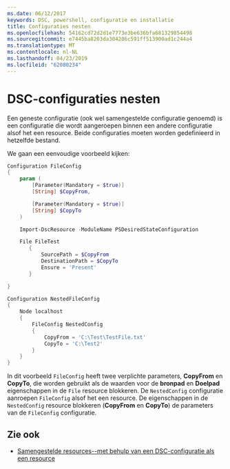 ```yaml
---
ms.date: 06/12/2017
keywords: DSC, powershell, configuratie en installatie
title: Configuraties nesten
ms.openlocfilehash: 54162cd72d2d1e7773e3be636bfa681329854498
ms.sourcegitcommit: e7445ba8203da304286c591ff513900ad1c244a4
ms.translationtype: MT
ms.contentlocale: nl-NL
ms.lasthandoff: 04/23/2019
ms.locfileid: "62080234"
---
```

# <a name="nesting-dsc-configurations"></a>DSC-configuraties nesten

Een geneste configuratie (ook wel samengestelde configuratie genoemd) is een configuratie die wordt aangeroepen binnen een andere configuratie alsof het een resource.
Beide configuraties moeten worden gedefinieerd in hetzelfde bestand.

We gaan een eenvoudige voorbeeld kijken:

```powershell
Configuration FileConfig
{
    param (
        [Parameter(Mandatory = $true)]
        [String] $CopyFrom,

        [Parameter(Mandatory = $true)]
        [String] $CopyTo
    )

    Import-DscResource -ModuleName PSDesiredStateConfiguration

    File FileTest
       {
           SourcePath = $CopyFrom
           DestinationPath = $CopyTo
           Ensure = 'Present'
       }

}

Configuration NestedFileConfig
{
    Node localhost
    {
        FileConfig NestedConfig
        {
            CopyFrom = 'C:\Test\TestFile.txt'
            CopyTo = 'C:\Test2'
        }
    }
}
```

In dit voorbeeld `FileConfig` heeft twee verplichte parameters, **CopyFrom** en **CopyTo**, die worden gebruikt als de waarden voor de **bronpad** en  **Doelpad** eigenschappen in de `File` resource blokkeren.
De `NestedConfig` configuratie aanroepen `FileConfig` alsof het een resource.
De eigenschappen in de `NestedConfig` resource blokkeren (**CopyFrom** en **CopyTo**) de parameters van de `FileConfig` configuratie.

## <a name="see-also"></a>Zie ook

- [Samengestelde resources--met behulp van een DSC-configuratie als een resource](../resources/authoringResourceComposite.md)